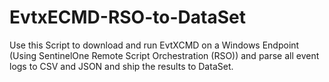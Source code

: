 # EvtxECMD-RSO-to-DataSet
Use this Script to download and run EvtXCMD on a Windows Endpoint (Using SentinelOne Remote Script Orchestration (RSO)) and parse all event logs to CSV and JSON and ship the results to DataSet.
